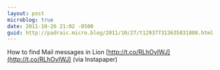 ```yaml
---
layout: post
microblog: true
date: 2011-10-26 21:02 -0500
guid: http://padraic.micro.blog/2011/10/27/t129377313635831808.html
---
```

How to find Mail messages in Lion [http://t.co/RLhOvIWJ](http://t.co/RLhOvIWJ) (via Instapaper)
